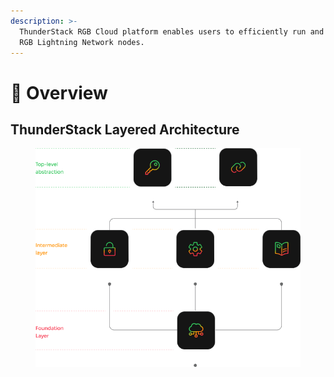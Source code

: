 ```yaml
---
description: >-
  ThunderStack RGB Cloud platform enables users to efficiently run and manage
  RGB Lightning Network nodes.
---
```


# 📔 Overview

## &#x20;ThunderStack Layered Architecture

<figure><img src=".gitbook/assets/architecture.png" alt=""><figcaption></figcaption></figure>
